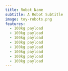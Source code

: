 ```yaml
---
title: Robot Name
subtitle: A Robot Subtitle
image: toy-robots.png
features:
  - 100kg payload
  - 100kg payload
  - 100kg payload
  - 100kg payload
  - 100kg payload
  - 100kg payload
  - 100kg payload
  - 100kg payload
---
```


